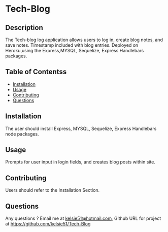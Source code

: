 # Tech-Blog


## Description 
The Tech-blog log application allows users to log in, create blog notes, and save notes. Timestamp included with blog entries. Deployed on Heroku,using the Express,MYSQL, Sequelize, Express Handlebars packages. 
 
## Table of Contentss 
* [Installation](#installation)
* [Usage](#usage)
* [Contributing](#contributing)
* [Questions](#questions)

## Installation 
The user should install Express, MYSQL, Sequelize, Express Handlebars node packages. 

## Usage 
Prompts for user input in login fields, and creates blog posts within site.

## Contributing 
Users should refer to the Installation Section. 

## Questions
 Any questions ? Email me at kelsie51@hotmail.com, Github URL for project at https://github.com/kelsie51/Tech-Blog




